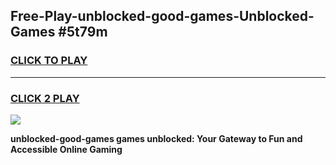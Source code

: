 
## Free-Play-unblocked-good-games-Unblocked-Games #5t79m
<h3>
<a href="https://news.freeplayer.one?title=unblocked-good-games&ref=8M">CLICK TO PLAY</a></h3>
<hr>

<h3>
<a href="https://news.freeplayer.one?title=unblocked-good-games&ref=8M">CLICK 2 PLAY</a>
  
</h3>

<a href="https://news.freeplayer.one?title=unblocked-good-games&ref=8M"><img src="https://clearcache.store/games.png"></a>


**unblocked-good-games games unblocked: Your Gateway to Fun and Accessible Online Gaming**
